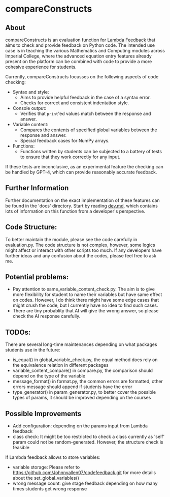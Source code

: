 # compareConstructs

## About

compareConstructs is an evaluation function for [Lambda Feedback](www.lambdafeedback.com) that
aims to check and provide feedback on Python code. The intended use case is in teaching the
various Mathematics and Computing modules across Imperial College, where the advanced equation entry
features already present on the platform can be combined with code to provide a more cohesive
experience for students.
  
Currently, compareConstructs focusses on the following aspects of code checking:
- Syntax and style: 
    - Aims to provide helpful feedback in the case of a syntax error.
    - Checks for correct and consistent indentation style.
- Console output:
    - Verifies that `print`'ed values match between the response and answer.
- Variable content:
    - Compares the contents of specified global variables between the response and answer.
    - Special feedback cases for NumPy arrays.
- Functions:
    - Functions written by students can be subjected to a battery of tests to ensure that they
      work correctly for any input.

If these tests are inconclusive, as an experimental feature the checking can be handled by GPT-4,
which can provide reasonably accurate feedback.

## Further Information

Further documentation on the exact implementation of these features can be found in the 'docs'
directory. Start by reading [dev.md](docs/dev.md), which contains lots of information on this
function from a developer's perspective. 

## Code Structure:
To better maintain the module, please see the code carefully in evaluation.py. 
The code structure is not complex, however, some logics might affect or interact with other scripts too much. 
If any developers have further ideas and any confusion about the codes, please feel free to ask me.

## Potential problems:

- Pay attention to same_variable_content_check.py. The aim is to give more 
flexibility for student to name their variables but have same effect on codes. 
However, I do think there might have some edge cases that might crush the code,
but I currently have no idea to find such cases.
- There are tiny probablity that AI will give the wrong answer, so please check 
the AI response carefully.

## TODOs:
There are several long-time maintenances depending on what packages students use in the future:

- is_equal() in global_variable_check.py, the equal method does rely on the equivalence 
relation in different packages
- variable_content_compare() in compare.py, the comparison should depend on the type of the variable
- message_format() in format.py, the common errors are formatted, other errors message should append if 
students have the error
- type_generator() in param_generator.py, to better cover the possible types of params, 
it should be improved depending on the courses 

## Possible Improvements

- Add configuration: depending on the params input from Lambda feedback
- class check: It might be too restricted to check a class currently as 'self' param could not be random-generated.
However, the structure check is feasible

If Lambda feedback allows to store variables:

- variable storage: Please refer to https://github.com/Johnnyallen07/codefeedback.git for more details about 
the set_global_variables() 
- wrong message count: give stage feedback depending on how many times students get wrong response

